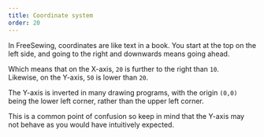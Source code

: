```yaml
---
title: Coordinate system
order: 20
---
```


In FreeSewing, coordinates are like text in a book. 
You start at the top on the left side, and going to the right 
and downwards means going ahead.

<Example part="docs_coords" caption="The SVG coordinate system" /> 

Which means that on the X-axis, `20` is further to the right than `10`.  
Likewise, on the Y-axis, `50` is lower than `20`.

<Note>

The Y-axis is inverted in many drawing programs, with the origin
`(0,0)` being the lower left corner, rather than the upper left corner.

This is a common point of confusion so keep in mind that the Y-axis may
not behave as you would have intuitively expected.

</Note>
